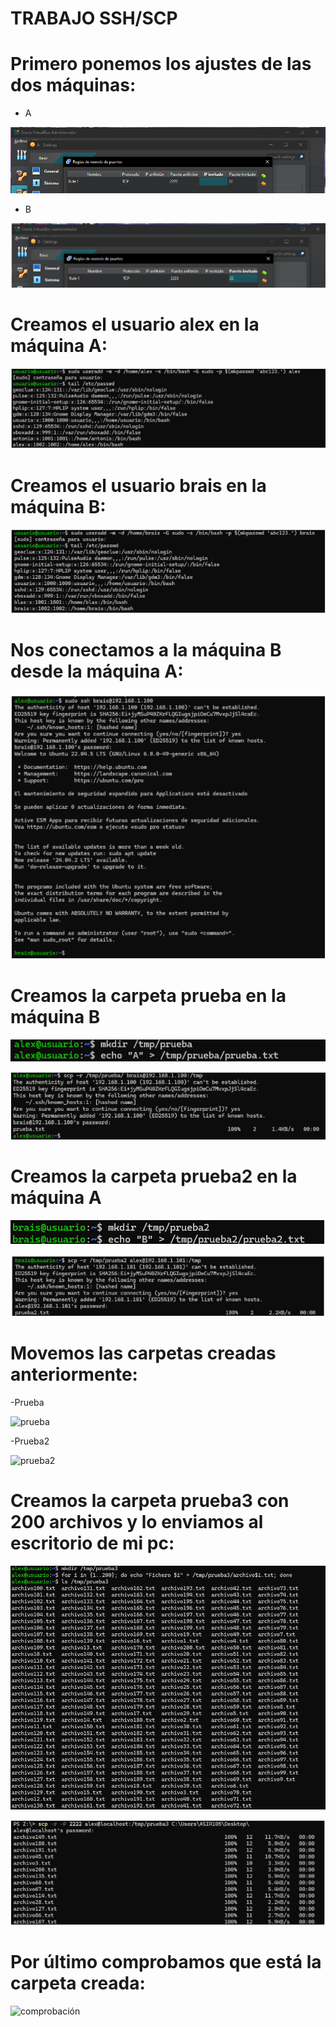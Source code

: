 # TRABAJO SSH/SCP

# Primero ponemos los ajustes de las dos máquinas:

- A

![configuracionA](imagenes/Captura1.PNG)

- B

![configuraciónB](imagenes/B.png)

# Creamos el usuario alex en la máquina A:

![crearAlex](imagenes/usuario_alex.png)

# Creamos el usuario brais en la máquina B:

![crearBrais](imagenes/usuario_brais.png)

# Nos conectamos a la máquina B desde la máquina A:

![conectar](imagenes/maquinaB.png)

# Creamos la carpeta prueba en la máquina B

![crear carpeta](imagenes/crear_prueba.png)

![mover](imagenes/mover1.png)

# Creamos la carpeta prueba2 en la máquina A

![crear carpeta](imagenes/crear_prueba2.png)

![mover](imagenes/mover2.png)

# Movemos las carpetas creadas anteriormente:

-Prueba

![prueba](imagenes/moverP1)

-Prueba2

![prueba2](imagenes/moverP2)

# Creamos la carpeta prueba3 con 200 archivos y lo enviamos al escritorio de mi pc:

![crear archivos](imagenes/crear_archivos.png)

![moverPC](imagenes/moverPC.png)

# Por último comprobamos que está la carpeta creada:

![comprobación](imagenes/comprobación.png)
